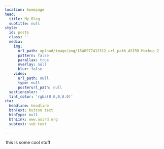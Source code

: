 ```yaml
---
location: homepage
head:
  title: My Blog
  subtitle: null
style:
  id: posts
  class: ''
  media:
    img:
      url_path: upload/image/png/1548977412312_url_path_ASIRD Mockup_2.png
      pattern: false
      parallax: true
      overlay: null
      blur: false
    video:
      url_path: null
      type: null
      posterurl_path: null
  sectioncolor: ''
  tint_color: 'rgba(0,0,0,0.0)'
cta:
  headline: headline
  btnText: button text
  btnType: null
  btnLink: www.asird.org
  subtext: sub text

---
```



<p>&nbsp;this is some cool stuff</p>


